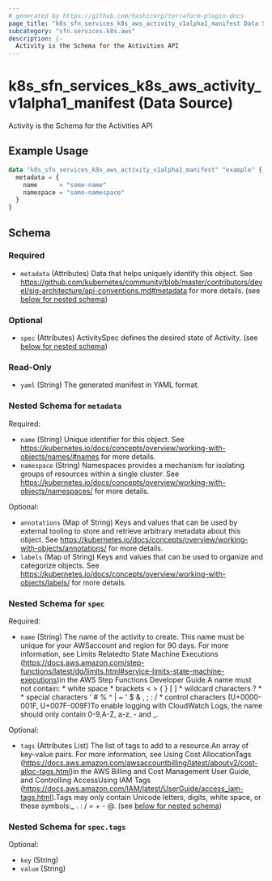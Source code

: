 ```yaml
---
# generated by https://github.com/hashicorp/terraform-plugin-docs
page_title: "k8s_sfn_services_k8s_aws_activity_v1alpha1_manifest Data Source - terraform-provider-k8s"
subcategory: "sfn.services.k8s.aws"
description: |-
  Activity is the Schema for the Activities API
---
```


# k8s_sfn_services_k8s_aws_activity_v1alpha1_manifest (Data Source)

Activity is the Schema for the Activities API

## Example Usage

```terraform
data "k8s_sfn_services_k8s_aws_activity_v1alpha1_manifest" "example" {
  metadata = {
    name      = "some-name"
    namespace = "some-namespace"
  }
}
```

<!-- schema generated by tfplugindocs -->
## Schema

### Required

- `metadata` (Attributes) Data that helps uniquely identify this object. See https://github.com/kubernetes/community/blob/master/contributors/devel/sig-architecture/api-conventions.md#metadata for more details. (see [below for nested schema](#nestedatt--metadata))

### Optional

- `spec` (Attributes) ActivitySpec defines the desired state of Activity. (see [below for nested schema](#nestedatt--spec))

### Read-Only

- `yaml` (String) The generated manifest in YAML format.

<a id="nestedatt--metadata"></a>
### Nested Schema for `metadata`

Required:

- `name` (String) Unique identifier for this object. See https://kubernetes.io/docs/concepts/overview/working-with-objects/names/#names for more details.
- `namespace` (String) Namespaces provides a mechanism for isolating groups of resources within a single cluster. See https://kubernetes.io/docs/concepts/overview/working-with-objects/namespaces/ for more details.

Optional:

- `annotations` (Map of String) Keys and values that can be used by external tooling to store and retrieve arbitrary metadata about this object. See https://kubernetes.io/docs/concepts/overview/working-with-objects/annotations/ for more details.
- `labels` (Map of String) Keys and values that can be used to organize and categorize objects. See https://kubernetes.io/docs/concepts/overview/working-with-objects/labels/ for more details.


<a id="nestedatt--spec"></a>
### Nested Schema for `spec`

Required:

- `name` (String) The name of the activity to create. This name must be unique for your AWSaccount and region for 90 days. For more information, see Limits Relatedto State Machine Executions (https://docs.aws.amazon.com/step-functions/latest/dg/limits.html#service-limits-state-machine-executions)in the AWS Step Functions Developer Guide.A name must not contain:   * white space   * brackets < > { } [ ]   * wildcard characters ? *   * special characters ' # %  ^ | ~ ' $ & , ; : /   * control characters (U+0000-001F, U+007F-009F)To enable logging with CloudWatch Logs, the name should only contain 0-9,A-Z, a-z, - and _.

Optional:

- `tags` (Attributes List) The list of tags to add to a resource.An array of key-value pairs. For more information, see Using Cost AllocationTags (https://docs.aws.amazon.com/awsaccountbilling/latest/aboutv2/cost-alloc-tags.html)in the AWS Billing and Cost Management User Guide, and Controlling AccessUsing IAM Tags (https://docs.aws.amazon.com/IAM/latest/UserGuide/access_iam-tags.html).Tags may only contain Unicode letters, digits, white space, or these symbols:_ . : / = + - @. (see [below for nested schema](#nestedatt--spec--tags))

<a id="nestedatt--spec--tags"></a>
### Nested Schema for `spec.tags`

Optional:

- `key` (String)
- `value` (String)

